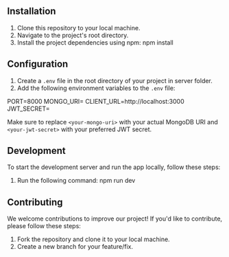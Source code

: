 ## Installation

1. Clone this repository to your local machine.
2. Navigate to the project's root directory.
3. Install the project dependencies using npm: npm install

## Configuration

1. Create a `.env` file in the root directory of your project in server folder.
2. Add the following environment variables to the `.env` file:

PORT=8000
MONGO_URI=<your-mongo-uri>
CLIENT_URL=http://localhost:3000
JWT_SECRET=<your-jwt-secret>

Make sure to replace `<your-mongo-uri>` with your actual MongoDB URI and `<your-jwt-secret>` with your preferred JWT secret.

## Development

To start the development server and run the app locally, follow these steps:

1. Run the following command: npm run dev

## Contributing

We welcome contributions to improve our project! If you'd like to contribute, please follow these steps:

1. Fork the repository and clone it to your local machine.
2. Create a new branch for your feature/fix.

